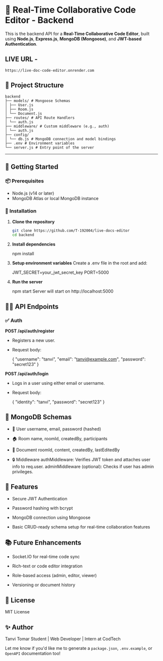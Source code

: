 # 🧠 Real-Time Collaborative Code Editor - Backend

This is the backend API for a **Real-Time Collaborative Code Editor**, built using **Node.js**, **Express.js**, **MongoDB (Mongoose)**, and **JWT-based Authentication**.

## LIVE URL - 
    https://live-doc-code-editor.onrender.com   

## 📂 Project Structure

    backend
    ├── models/ # Mongoose Schemas
    │ ├── User.js
    │ ├── Room.js
    │ └── Document.js
    ├── routes/ # API Route Handlers
    │ └── auth.js
    ├── middleware/ # Custom middleware (e.g., auth)
    │ └── auth.js
    ├── config/
    │ └── db.js # MongoDB connection and model bindings
    ├── .env # Environment variables
    └── server.js # Entry point of the server

---

## 🚀 Getting Started

### 📦 Prerequisites

- Node.js (v14 or later)
- MongoDB Atlas or local MongoDB instance

### 🔧 Installation

1. **Clone the repository**
   ```bash
   git clone https://github.com/T-192004/live-docs-editor
   cd backend

2. **Install dependencies**

    npm install

3. **Setup environment variables**
Create a .env file in the root and add:

    JWT_SECRET=your_jwt_secret_key
    PORT=5000

4. **Run the server**

    npm start
    Server will start on http://localhost:5000

## 🧑‍💻 API Endpoints

### ✅ Auth
**POST /api/auth/register**
- Registers a new user.

- Request body:

    {
    "username": "tanvi",
    "email": "tanvi@example.com",
    "password": "secret123"
    }

**POST /api/auth/login**
- Logs in a user using either email or username.

- Request body:

    {
    "identity": "tanvi",
    "password": "secret123"
    }


## 🧾 MongoDB Schemas
- 👤 User
username, email, password (hashed)

- 🏠 Room
name, roomId, createdBy, participants

- 📄 Document
roomId, content, createdBy, lastEditedBy

- 🔒 Middleware
    authMiddleware: Verifies JWT token and attaches user info to req.user.
    adminMiddleware (optional): Checks if user has admin privileges.

## 📌 Features
- Secure JWT Authentication

- Password hashing with bcrypt

- MongoDB connection using Mongoose

- Basic CRUD-ready schema setup for real-time collaboration features


## 📚 Future Enhancements
- Socket.IO for real-time code sync

- Rich-text or code editor integration

- Role-based access (admin, editor, viewer)

- Versioning or document history


## 🤝 License
MIT License

## ✨ Author
Tanvi Tomar
Student | Web Developer | Intern at CodTech


Let me know if you'd like me to generate a `package.json`, `.env.example`, or `OpenAPI` documentation too!






